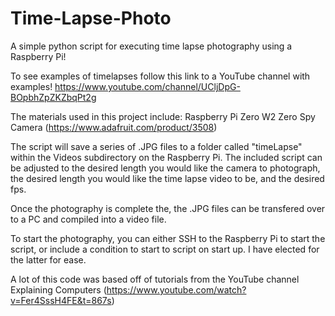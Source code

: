 # Time-Lapse-Photo

A simple python script for executing time lapse photography using a Raspberry Pi!

To see examples of timelapses follow this link to a YouTube channel with examples! 
https://www.youtube.com/channel/UCljDpG-BOpbhZpZKZbqPt2g

The materials used in this project include:
    Raspberry Pi Zero W2
    Zero Spy Camera (https://www.adafruit.com/product/3508)
    
The script will save a series of .JPG files to a folder called "timeLapse" within the Videos subdirectory on the Raspberry Pi. The included script can be adjusted to the desired length you would like the camera to photograph, the desired length you would like the time lapse video to be, and the desired fps. 

Once the photography is complete the, the .JPG files can be transfered over to a PC and compiled into a video file.

To start the photography, you can either SSH to the Raspberry Pi to start the script, or include a condition to start to script on start up. I have elected for the latter for ease.

A lot of this code was based off of tutorials from the YouTube channel Explaining Computers (https://www.youtube.com/watch?v=Fer4SssH4FE&t=867s)
